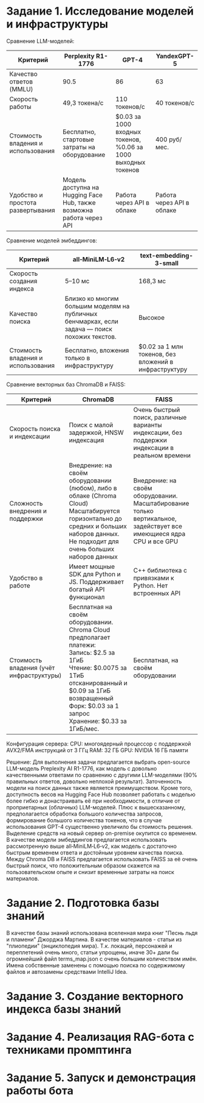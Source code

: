 # Задание 1. Исследование моделей и инфраструктуры

Сравнение LLM-моделей:

| Критерий                           | Perplexity R1-1776                                                   | GPT-4                                                         | YandexGPT-5               |
|------------------------------------|----------------------------------------------------------------------|---------------------------------------------------------------|---------------------------|
| Качество ответов (MMLU)            | 90.5                                                                 | 86                                                            | 63                        |
| Скорость работы                    | 49,3 токена/с                                                        | 110 токенов/с                                                 | 40 токенов/с              |
| Стоимость владения и использования | Бесплатно, стартовые затраты на оборудование                         | $0.03 за 1000 входных токенов, %0.06 за 1000 выходных токенов | 400 руб/мес.              |
| Удобство и простота развертывания  | Модель доступна на Hugging Face Hub, также возможна работа через API | Работа через API в облаке                                     | Работа через API в облаке |

Сравнение моделей эмбеддингов:

| Критерий                           | all‑MiniLM‑L6‑v2                                                                               | text-embedding-3-small                                | 
|------------------------------------|------------------------------------------------------------------------------------------------|-------------------------------------------------------|
| Скорость создания индекса          | 5–10 мс                                                                                        | 168,3 мс                                              |
| Качество поиска                    | Близко ко многим большим моделям на публичных бенчмарках, если задача — поиск похожих текстов. | Высокое                                               |
| Стоимость владения и использования | Бесплатно, вложения только в инфраструктуру                                                    | $0.02 за 1 млн токенов, без вложений в инфраструктуру |

Сравнение векторных баз ChromaDB и FAISS:

| Критерий                                 | ChromaDB                                                                                                                                                                                                                                | FAISS                                                                                                               |
|------------------------------------------|-----------------------------------------------------------------------------------------------------------------------------------------------------------------------------------------------------------------------------------------|---------------------------------------------------------------------------------------------------------------------|
| Скорость поиска и индексации             | Поиск с малой задержкой, HNSW индексация                                                                                                                                                                                                | Очень быстрый поиск, различные варианты индексации, без поддержки индексации в реальном времени                     |
| Сложность внедрения и поддержки          | Внедрение: на своём оборудовании (любом), либо в облаке (Chroma Cloud)<br/>Масштабируется горизонтально до средних и больших наборов данных. Не подходит для очень больших наборов данных                                               | Внедрение: на своём оборудовании. Масштабирование только вертикальное, задействует все имеющиеся ядра CPU и все GPU |
| Удобство в работе                        | Имеет мощные SDK для Python и JS. Поддерживает богатый API функционал                                                                                                                                                                   | C++ библиотека с привязками к Python. Нет встроенных API                                                            |
| Стоимость владения (учёт инфраструктуры) | Бесплатная на своём оборудовании.<br/>Chroma Cloud предполагает платежи:<br/>Запись: $2.5 за 1ГиБ<br/>Чтение: $0.0075 за 1ТиБ отсканированный и $0.09 за 1ГиБ возвращенный<br/>Форк: $0.03 за 1 запрос<br/>Хранение: $0.33 за 1ГиБ/мес. | Бесплатная, на своём оборудовании                                                                                   |

Конфигурация сервера:
CPU: многоядерный процессор с поддержкой AVX2/FMA инструкций от 3 ГГц
RAM: 32 ГБ
GPU: NVIDIA 16 ГБ памяти

Решение:
Для выполнения задачи предлагается выбрать open-source LLM-модель Preplexity AI R1-1776, как модель с довольно качественными ответами по сравнению с другими LLM-моделями (90% правильных ответов, довольно неплохой результат).
Заточенность модели на поиск данных также является преимуществом. 
Кроме того, доступность весов на Hugging Face Hub позволяет работать с моделью более гибко и донастраивать её при необходимости, в отличие от проприетарных (облачных) LLM-моделей.
Плюс к вышесказанному, предполагается обработка большого количества запросов, формирование большого количества токенов, что в случае использования GPT-4 существенно увеличило бы стоимость решения.
Выделение средств на новый сервер on-premise окупится со временем.
В качестве модели эмбеддингов предлагается использовать рассмотренную выше all‑MiniLM‑L6‑v2, как модель с достаточно быстрым временем ответа и достойным уровнем качества поиска.
Между Chroma DB и FAISS предлагается использовать FAISS за её очень быстрый поиск, что положительным образом скажется на пользовательском опыте и снизит временные затраты на поиск материалов. 

# Задание 2. Подготовка базы знаний

В качестве базы знаний использована вселенная мира книг "Песнь льдя и пламени" Джорджа Мартина. 
В качестве материалов - статьи из "плиопедии" (энциклопедия мира). 
Т.к. локаций, персонажей и переплетений очень много, статьи упрощены, иначе 30+ дали бы огромнейший файл terms_map.json с очень большим количеством имён.
Имена собственные заменены с помощью поиска по содержимому файлов и автозамены средствами IntelliJ Idea.

# Задание 3. Создание векторного индекса базы знаний

# Задание 4. Реализация RAG-бота с техниками промптинга

# Задание 5. Запуск и демонстрация работы бота
